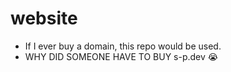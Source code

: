 # website
- If I ever buy a domain, this repo would be used.
- WHY DID SOMEONE HAVE TO BUY s-p.dev 😭
